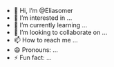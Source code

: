 - 👋 Hi, I’m @Eliasomer
- 👀 I’m interested in ...
- 🌱 I’m currently learning ...
- 💞️ I’m looking to collaborate on ...
- 📫 How to reach me ...
- 😄 Pronouns: ...
- ⚡ Fun fact: ...

<!---
Eliasomer/Eliasomer is a ✨ special ✨ repository because its `README.md` (this file) appears on your GitHub profile.
You can click the Preview link to take a look at your changes.
--->

